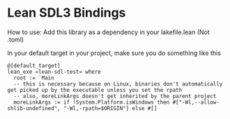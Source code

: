 # Lean SDL3 Bindings

How to use:
Add this library as a dependency in your lakefile.lean (Not .toml)

In your default target in your project, make sure you do something like this

```lean
@[default_target]
lean_exe «lean-sdl-test» where
  root := `Main
  -- this is necessary because on Linux, binaries don't automatically get picked up by the executable unless you set the rpath
  -- also, moreLinkArgs doesn't get inherited by the parent project
  moreLinkArgs := if !System.Platform.isWindows then #["-Wl,--allow-shlib-undefined", "-Wl,-rpath=$ORIGIN"] else #[]
```
